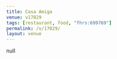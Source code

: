 ```yaml
---
title: Casa Amiga
venue: v17029
tags: [restaurant, food, "fhrs:699769"]
permalink: /v/17029/
layout: venue
---
```

null